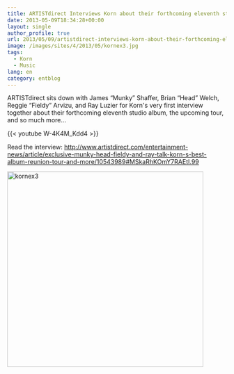 ```yaml
---
title: ARTISTdirect Interviews Korn about their forthcoming eleventh studio album
date: 2013-05-09T18:34:28+00:00
layout: single
author_profile: true
url: 2013/05/09/artistdirect-interviews-korn-about-their-forthcoming-eleventh-studio-album/
image: /images/sites/4/2013/05/kornex3.jpg
tags:
  - Korn
  - Music
lang: en
category: entblog
---
```

ARTISTdirect sits down with James “Munky” Shaffer, Brian “Head” Welch, Reggie “Fieldy” Arvizu, and Ray Luzier for Korn's very first interview together about their forthcoming eleventh studio album, the upcoming tour, and so much more&#8230;

{{< youtube W-4K4M_Kdd4 >}}

Read the interview: <a href="http://www.artistdirect.com/entertainment-news/article/exclusive-munky-head-fieldy-and-ray-talk-korn-s-best-album-reunion-tour-and-more/10543989#MSkaRhKOmY7RAEtI.99" target="_blank">http://www.artistdirect.com/entertainment-news/article/exclusive-munky-head-fieldy-and-ray-talk-korn-s-best-album-reunion-tour-and-more/10543989#MSkaRhKOmY7RAEtI.99</a>

[<img class="aligncenter size-full wp-image-364" alt="kornex3" src="/images/2013/05/kornex3.jpg" width="450" height="450" srcset="/images/sites/4/2013/05/kornex3.jpg 450w, /images/sites/4/2013/05/kornex3-150x150.jpg 150w, /images/sites/4/2013/05/kornex3-300x300.jpg 300w" sizes="(max-width: 450px) 100vw, 450px" />](/images/2013/05/kornex3.jpg)